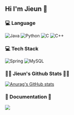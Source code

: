 ## Hi I'm Jieun 👋


<h3 align="lan">💻 Language </h3>
<div align="lan">



![Java](https://img.shields.io/badge/java-%23ED8B00.svg?style=for-the-badge&logo=openjdk&logoColor=white)
![Python](https://img.shields.io/badge/python-3670A0?style=for-the-badge&logo=python&logoColor=ffdd54)
![C](https://img.shields.io/badge/c-%2300599C.svg?style=for-the-badge&logo=c&logoColor=white)
![C++](https://img.shields.io/badge/c++-%2300599C.svg?style=for-the-badge&logo=c%2B%2B&logoColor=white)

<h3 align="tech">💻  Tech Stack </h3>
<div align="tech">

![Spring](https://img.shields.io/badge/spring-%236DB33F.svg?style=for-the-badge&logo=spring&logoColor=white)
![MySQL](https://img.shields.io/badge/mysql-4479A1.svg?style=for-the-badge&logo=mysql&logoColor=white)


<h3 align="tech">👩‍💻 Jieun's Github Stats 👩‍💻</h3>
<div align="tech">

[![Anurag's GitHub stats](https://github-readme-stats.vercel.app/api?username=Jieunbakk&hide_title=true&show_icons=true&include_all_commits=true&disable_animations=true&theme=vue)](https://github.com/anuraghazra/github-readme-stats)
</div>

<h3 align="doc">🌈 Documentation 🌈</h3>
<p align="doc">
  <a href="https://jedev22.tistory.com"><img src="https://img.shields.io/badge/Tech%20Blog-11B48A?style=flat-square&logo=Tistory&logoColor=white&link=https://jedev22.tistory.com"/></a>&nbsp
</p>
